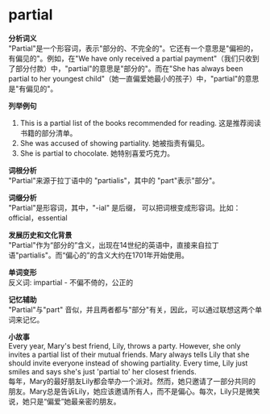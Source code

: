 # partial

**分析词义**  
"Partial"是一个形容词，表示"部分的、不完全的"。它还有一个意思是"偏袒的，有偏见的"。例如，在"We have only received a partial payment"（我们只收到了部分付款）中，"partial"的意思是"部分的"。而在"She has always been partial to her youngest child"（她一直偏爱她最小的孩子）中，"partial"的意思是"有偏见的"。

  

**列举例句**

  

1.  This is a partial list of the books recommended for reading. 这是推荐阅读书籍的部分清单。
2.  She was accused of showing partiality. 她被指责有偏见。
3.  She is partial to chocolate. 她特别喜爱巧克力。

  

**词根分析**  
"Partial"来源于拉丁语中的 "partialis"，其中的 "part"表示"部分"。

  

**词缀分析**  
"Partial"是形容词，其中，"-ial" 是后缀， 可以把词根变成形容词。比如：official，essential

  

**发展历史和文化背景**  
"Partial"作为“部分的”含义，出现在14世纪的英语中，直接来自拉丁语"partialis"。而“偏心的”的含义大约在1701年开始使用。

  

**单词变形**  
反义词: impartial - 不偏不倚的，公正的

  

**记忆辅助**  
"Partial"与"part" 音似，并且两者都与"部分"有关，因此，可以通过联想这两个单词来记忆。

  

**小故事**  
Every year, Mary's best friend, Lily, throws a party. However, she only invites a partial list of their mutual friends. Mary always tells Lily that she should invite everyone instead of showing partiality. Every time, Lily just smiles and says she's just 'partial to' her closest friends.  
每年，Mary的最好朋友Lily都会举办一个派对。然而，她只邀请了一部分共同的朋友。Mary总是告诉Lily，她应该邀请所有人，而不是偏心。每次，Lily只是微笑说，她只是“偏爱”她最亲密的朋友。
